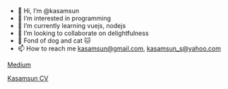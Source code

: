 - 👋 Hi, I’m @kasamsun
- 👀 I’m interested in programming
- 🌱 I’m currently learning vuejs, nodejs
- 💞️ I’m looking to collaborate on delightfulness
- 🐶 Fond of dog and cat 🐱
- 📫 How to reach me kasamsun@gmail.com, kasamsun_s@yahoo.com

<a href="https://kasamsun.medium.com" target="_blank">Medium</a>

<a href="https://kasamsun.github.io/digital-cv" target="_blank">Kasamsun CV</a>

<!---
kasamsun/kasamsun is a ✨ special ✨ repository because its `README.md` (this file) appears on your GitHub profile.
You can click the Preview link to take a look at your changes.
--->
